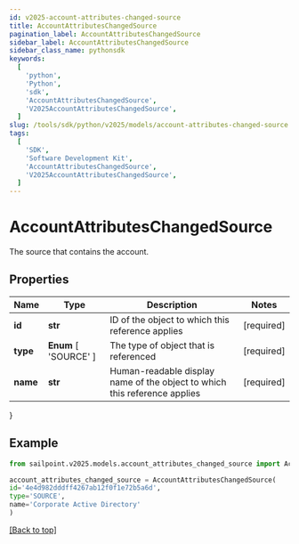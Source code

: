 ```yaml
---
id: v2025-account-attributes-changed-source
title: AccountAttributesChangedSource
pagination_label: AccountAttributesChangedSource
sidebar_label: AccountAttributesChangedSource
sidebar_class_name: pythonsdk
keywords:
  [
    'python',
    'Python',
    'sdk',
    'AccountAttributesChangedSource',
    'V2025AccountAttributesChangedSource',
  ]
slug: /tools/sdk/python/v2025/models/account-attributes-changed-source
tags:
  [
    'SDK',
    'Software Development Kit',
    'AccountAttributesChangedSource',
    'V2025AccountAttributesChangedSource',
  ]
---
```


# AccountAttributesChangedSource

The source that contains the account.

## Properties

| Name | Type | Description | Notes |
| --- | --- | --- | --- |
| **id** | **str** | ID of the object to which this reference applies | [required] |
| **type** | **Enum** [ 'SOURCE' ] | The type of object that is referenced | [required] |
| **name** | **str** | Human-readable display name of the object to which this reference applies | [required] |

}

## Example

```python
from sailpoint.v2025.models.account_attributes_changed_source import AccountAttributesChangedSource

account_attributes_changed_source = AccountAttributesChangedSource(
id='4e4d982dddff4267ab12f0f1e72b5a6d',
type='SOURCE',
name='Corporate Active Directory'
)

```

[[Back to top]](#)
